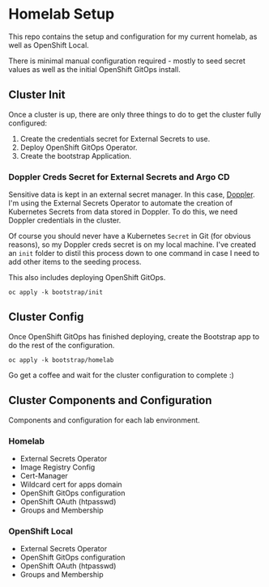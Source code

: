 # Homelab Setup

This repo contains the setup and configuration for my current homelab, as well as OpenShift Local.

There is minimal manual configuration required - mostly to seed secret values as well as the initial OpenShift GitOps install.

## Cluster Init

Once a cluster is up, there are only three things to do to get the cluster fully configured:

1. Create the credentials secret for External Secrets to use.
2. Deploy OpenShift GitOps Operator.
3. Create the bootstrap Application.

### Doppler Creds Secret for External Secrets and Argo CD

Sensitive data is kept in an external secret manager.  In this case, [Doppler](https://www.doppler.com/).  I'm using the External Secrets Operator to automate the creation of Kubernetes Secrets from data stored in Doppler.  To do this, we need Doppler credentials in the cluster.

Of course you should never have a Kubernetes `Secret` in Git (for obvious reasons), so my Doppler creds secret is on my local machine.  I've created an `init` folder to distil this process down to one command in case I need to add other items to the seeding process.

This also includes deploying OpenShift GitOps.

```
oc apply -k bootstrap/init
```

## Cluster Config

Once OpenShift GitOps has finished deploying, create the Bootstrap app to do the rest of the configuration.

```
oc apply -k bootstrap/homelab
```

Go get a coffee and wait for the cluster configuration to complete :)

## Cluster Components and Configuration

Components and configuration for each lab environment.

### Homelab

* External Secrets Operator
* Image Registry Config
* Cert-Manager
* Wildcard cert for apps domain
* OpenShift GitOps configuration
* OpenShift OAuth (htpasswd)
* Groups and Membership

### OpenShift Local

* External Secrets Operator
* OpenShift GitOps configuration
* OpenShift OAuth (htpasswd)
* Groups and Membership